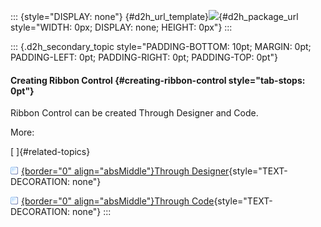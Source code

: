 ::: {style="DISPLAY: none"}
[](ms-xhelp:///?Id=d2h_url_template){#d2h_url_template}![](!package_url!){#d2h_package_url style="WIDTH: 0px; DISPLAY: none; HEIGHT: 0px"}
:::

::: {.d2h_secondary_topic style="PADDING-BOTTOM: 10pt; MARGIN: 0pt; PADDING-LEFT: 0pt; PADDING-RIGHT: 0pt; PADDING-TOP: 0pt"}
#### Creating Ribbon Control {#creating-ribbon-control style="tab-stops: 0pt"}

Ribbon Control can be created Through Designer and Code.

More:

[ ]{#related-topics}

[![](button.gif){border="0" align="absMiddle"}Through Designer](ms-xhelp:///?Id=33bcdca6-c6e0-42f3-bbf3-af07b7740baf){style="TEXT-DECORATION: none"}

[![](button.gif){border="0" align="absMiddle"}Through Code](ms-xhelp:///?Id=06ffce92-9b5f-4d29-8123-7f14a7fd306e){style="TEXT-DECORATION: none"}
:::
